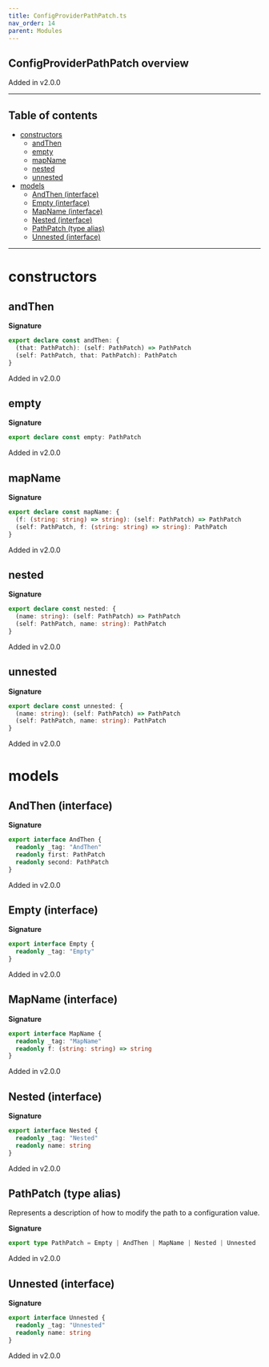 ```yaml
---
title: ConfigProviderPathPatch.ts
nav_order: 14
parent: Modules
---
```


## ConfigProviderPathPatch overview

Added in v2.0.0

---

<h2 class="text-delta">Table of contents</h2>

- [constructors](#constructors)
  - [andThen](#andthen)
  - [empty](#empty)
  - [mapName](#mapname)
  - [nested](#nested)
  - [unnested](#unnested)
- [models](#models)
  - [AndThen (interface)](#andthen-interface)
  - [Empty (interface)](#empty-interface)
  - [MapName (interface)](#mapname-interface)
  - [Nested (interface)](#nested-interface)
  - [PathPatch (type alias)](#pathpatch-type-alias)
  - [Unnested (interface)](#unnested-interface)

---

# constructors

## andThen

**Signature**

```ts
export declare const andThen: {
  (that: PathPatch): (self: PathPatch) => PathPatch
  (self: PathPatch, that: PathPatch): PathPatch
}
```

Added in v2.0.0

## empty

**Signature**

```ts
export declare const empty: PathPatch
```

Added in v2.0.0

## mapName

**Signature**

```ts
export declare const mapName: {
  (f: (string: string) => string): (self: PathPatch) => PathPatch
  (self: PathPatch, f: (string: string) => string): PathPatch
}
```

Added in v2.0.0

## nested

**Signature**

```ts
export declare const nested: {
  (name: string): (self: PathPatch) => PathPatch
  (self: PathPatch, name: string): PathPatch
}
```

Added in v2.0.0

## unnested

**Signature**

```ts
export declare const unnested: {
  (name: string): (self: PathPatch) => PathPatch
  (self: PathPatch, name: string): PathPatch
}
```

Added in v2.0.0

# models

## AndThen (interface)

**Signature**

```ts
export interface AndThen {
  readonly _tag: "AndThen"
  readonly first: PathPatch
  readonly second: PathPatch
}
```

Added in v2.0.0

## Empty (interface)

**Signature**

```ts
export interface Empty {
  readonly _tag: "Empty"
}
```

Added in v2.0.0

## MapName (interface)

**Signature**

```ts
export interface MapName {
  readonly _tag: "MapName"
  readonly f: (string: string) => string
}
```

Added in v2.0.0

## Nested (interface)

**Signature**

```ts
export interface Nested {
  readonly _tag: "Nested"
  readonly name: string
}
```

Added in v2.0.0

## PathPatch (type alias)

Represents a description of how to modify the path to a configuration
value.

**Signature**

```ts
export type PathPatch = Empty | AndThen | MapName | Nested | Unnested
```

Added in v2.0.0

## Unnested (interface)

**Signature**

```ts
export interface Unnested {
  readonly _tag: "Unnested"
  readonly name: string
}
```

Added in v2.0.0
